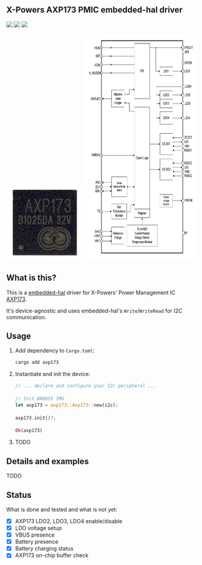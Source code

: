 ## X-Powers AXP173 PMIC embedded-hal driver

[![](https://img.shields.io/travis/eupn/axp173.svg?style=flat)](https://travis-ci.org/eupn/axp173)
[![](https://img.shields.io/crates/v/axp173.svg?style=flat)](https://crates.io/crates/axp173)
[![](https://img.shields.io/crates/d/axp173.svg?maxAge=3600)](https://crates.io/crates/axp173)

<img src="doc/axp173.jpg" width="200" height="200">
<img src="doc/axp173_block_diagram.png" width="300" height="600">

## What is this?

This is a [embedded-hal](https://github.com/rust-embedded/embedded-hal) driver 
for X-Powers' Power Management IC [AXP173](http://www.x-powers.com/en.php/Info/product_detail/article_id/27).

It's device-agnostic and uses embedded-hal's `Write`/`WriteRead` for I2C communication.

## Usage

1. Add dependency to `Cargo.toml`:

    ```bash
    cargo add axp173
    ```
    
2. Instantiate and init the device:

    ```rust
    // ... declare and configure your I2c peripheral ...
    
    // Init BNO055 IMU
    let axp173 = axp173::Axp173::new(i2c);
    
    axp173.init()?;
    
    Ok(axp173)
    ```

3. TODO

## Details and examples

TODO

## Status

What is done and tested and what is not yet:

- [x] AXP173 LDO2, LDO3, LDO4 enable/disable
- [x] LDO voltage setup
- [x] VBUS presence
- [x] Battery presence
- [x] Battery charging status
- [x] AXP173 on-chip buffer check
